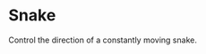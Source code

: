 # Snake

Control the direction of a constantly moving snake.

<!-- [Link to Show-N-Sell][heroku] -->

<!-- [heroku]: https://show-n-sell.herokuapp.com/#/?_k=p1rrlr -->



<!-- ## Design Docs
* [View Wireframes][view]
* [DB schema][schema]

[view]: ./docs/views.md
[schema]: ./docs/schema.md -->
